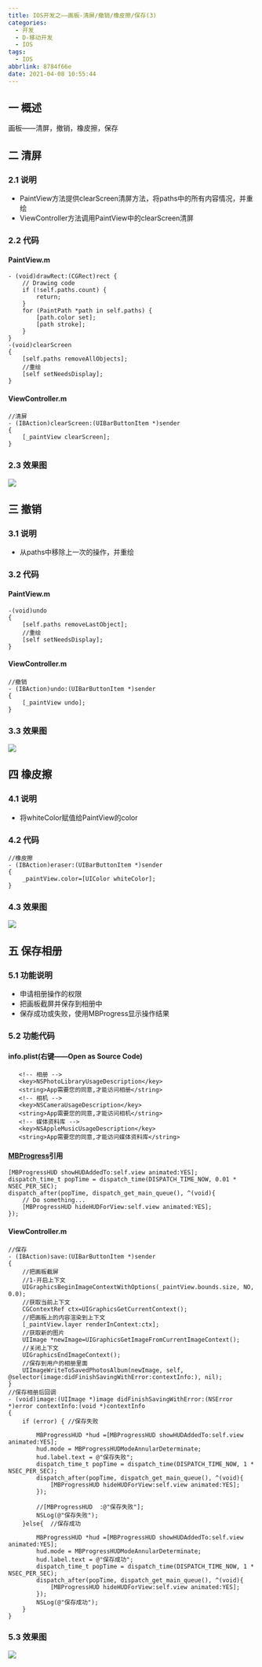 ```yaml
---
title: IOS开发之——画板-清屏/撤销/橡皮擦/保存(3)
categories:
  - 开发
  - D-移动开发
  - IOS
tags:
  - IOS
abbrlink: 8784f66e
date: 2021-04-08 10:55:44
---
```

## 一 概述

画板——清屏，撤销，橡皮擦，保存

<!--more-->

## 二 清屏

### 2.1 说明

* PaintView方法提供clearScreen清屏方法，将paths中的所有内容情况，并重绘
* ViewController方法调用PaintView中的clearScreen清屏

### 2.2 代码

#### PaintView.m

```
- (void)drawRect:(CGRect)rect {
    // Drawing code
    if (!self.paths.count) {
        return;
    }
    for (PaintPath *path in self.paths) {
        [path.color set];
        [path stroke];
    }
}
-(void)clearScreen
{
    [self.paths removeAllObjects];
    //重绘
    [self setNeedsDisplay];
}
```

#### ViewController.m

```
//清屏
- (IBAction)clearScreen:(UIBarButtonItem *)sender
{
    [_paintView clearScreen];
}
```

### 2.3 效果图

![][1]
## 三 撤销

### 3.1 说明

* 从paths中移除上一次的操作，并重绘

### 3.2 代码

#### PaintView.m

```
-(void)undo
{
    [self.paths removeLastObject];
    //重绘
    [self setNeedsDisplay];
}
```

#### ViewController.m

```
//撤销
- (IBAction)undo:(UIBarButtonItem *)sender
{
    [_paintView undo];
}
```

### 3.3 效果图
![][2]
## 四 橡皮擦

### 4.1 说明

* 将whiteColor赋值给PaintView的color

### 4.2 代码

```
//橡皮擦
- (IBAction)eraser:(UIBarButtonItem *)sender
{
    _paintView.color=[UIColor whiteColor];
}
```

### 4.3 效果图
![][3]
## 五 保存相册

### 5.1 功能说明

* 申请相册操作的权限
* 把画板截屏并保存到相册中
* 保存成功或失败，使用MBProgress显示操作结果

### 5.2 功能代码

#### info.plist(右键——Open as Source Code)

```
   <!-- 相册 -->
   <key>NSPhotoLibraryUsageDescription</key>
   <string>App需要您的同意,才能访问相册</string>
   <!-- 相机 -->
   <key>NSCameraUsageDescription</key>
   <string>App需要您的同意,才能访问相机</string>
   <!-- 媒体资料库 -->
   <key>NSAppleMusicUsageDescription</key>
   <string>App需要您的同意,才能访问媒体资料库</string> 
```

#### [MBProgress](https://github.com/jdg/MBProgressHUD)引用

```
[MBProgressHUD showHUDAddedTo:self.view animated:YES];
dispatch_time_t popTime = dispatch_time(DISPATCH_TIME_NOW, 0.01 * NSEC_PER_SEC);
dispatch_after(popTime, dispatch_get_main_queue(), ^(void){
	// Do something...
	[MBProgressHUD hideHUDForView:self.view animated:YES];
});
```

#### ViewController.m

```
//保存
- (IBAction)save:(UIBarButtonItem *)sender
{
    //把画板截屏
    //1-开启上下文
    UIGraphicsBeginImageContextWithOptions(_paintView.bounds.size, NO, 0.0);
    //获取当前上下文
    CGContextRef ctx=UIGraphicsGetCurrentContext();
    //把画板上的内容渲染到上下文
    [_paintView.layer renderInContext:ctx];
    //获取新的图片
    UIImage *newImage=UIGraphicsGetImageFromCurrentImageContext();
    //关闭上下文
    UIGraphicsEndImageContext();
    //保存到用户的相册里面
    UIImageWriteToSavedPhotosAlbum(newImage, self, @selector(image:didFinishSavingWithError:contextInfo:), nil);
}
//保存相册后回调
- (void)image:(UIImage *)image didFinishSavingWithError:(NSError *)error contextInfo:(void *)contextInfo
{
    if (error) { //保存失败
        
        MBProgressHUD *hud =[MBProgressHUD showHUDAddedTo:self.view animated:YES];
        hud.mode = MBProgressHUDModeAnnularDeterminate;
        hud.label.text = @"保存失败";
        dispatch_time_t popTime = dispatch_time(DISPATCH_TIME_NOW, 1 * NSEC_PER_SEC);
        dispatch_after(popTime, dispatch_get_main_queue(), ^(void){
            [MBProgressHUD hideHUDForView:self.view animated:YES];
        });
        
        //[MBProgressHUD  :@"保存失败"];
        NSLog(@"保存失败");
    }else{  //保存成功
        
        MBProgressHUD *hud =[MBProgressHUD showHUDAddedTo:self.view animated:YES];
        hud.mode = MBProgressHUDModeAnnularDeterminate;
        hud.label.text = @"保存成功";
        dispatch_time_t popTime = dispatch_time(DISPATCH_TIME_NOW, 1 * NSEC_PER_SEC);
        dispatch_after(popTime, dispatch_get_main_queue(), ^(void){
            [MBProgressHUD hideHUDForView:self.view animated:YES];
        });
        NSLog(@"保存成功");
    }
}
```

### 5.3 效果图

![][4]


[1]:https://cdn.jsdelivr.net/gh/PGzxc/CDN@master/blog-ios/ios-draw-clean-screen.gif
[2]:https://cdn.jsdelivr.net/gh/PGzxc/CDN@master/blog-ios/ios-draw-undo.gif
[3]:https://cdn.jsdelivr.net/gh/PGzxc/CDN@master/blog-ios/ios-draw-eraser.gif
[4]:https://cdn.jsdelivr.net/gh/PGzxc/CDN@master/blog-ios/ios-draw-capture-save.gif

